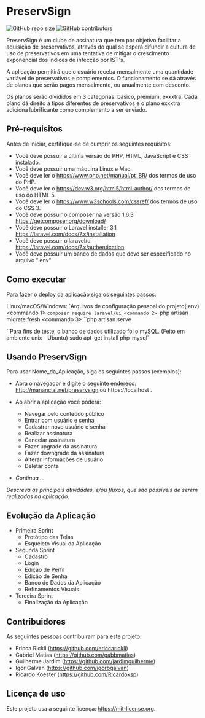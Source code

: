 # PreservSign

<!--- Exemplos de badges. Acesse https://shields.io para outras opções. Você pode querer incluir informações de dependencias, build, testes, licença, etc. --->
![GitHub repo size](https://img.shields.io/github/repo-size/igorbgalvan/progweb13)
![GitHub contributors](https://img.shields.io/github/contributors/igorbgalvan/progweb13)

PreservSign é um clube de assinatura que tem por objetivo facilitar a aquisição de preservativos, através do qual se espera difundir a cultura de uso de preservativos em uma tentativa de mitigar o crescimento exponencial dos índices de infecção por IST's.

A aplicação permitirá que o usuário receba mensalmente uma quantidade variável de preservativos e complementos. O funcionamento se dá através de planos que serão pagos mensalmente, ou anualmente com desconto.

Os planos serão divididos em 3 categorias: básico, premium, exxxtra. Cada plano dá direito a tipos diferentes de preservativos e o plano exxxtra adiciona lubrificante como complemento a ser enviado.


## Pré-requisitos

Antes de iniciar, certifique-se de cumprir os seguintes requisitos:
<!--- Estes são alguns exemplos de requisitos. Adicione, duplique e remove como necessário --->
* Você deve possuir a última versão do PHP, HTML, JavaScript e CSS instalado.
* Você deve possuir uma máquina Linux e Mac.
* Você deve ler o https://www.php.net/manual/pt_BR/ dos termos de uso do PHP.
* Você deve ler o https://dev.w3.org/html5/html-author/ dos termos de uso do HTML 5.
* Você deve ler o https://www.w3schools.com/cssref/ dos termos de uso do CSS 3.
* Você deve possuir o composer na versão 1.6.3 https://getcomposer.org/download/
* Você deve possuir o Laravel installer 3.1 https://laravel.com/docs/7.x/installation
* Você deve possuir o laravel/ui https://laravel.com/docs/7.x/authentication
* Você deve possuir um banco de dados que deve ser especificado no arquivo ".env"

## Como executar

Para fazer o deploy da aplicação siga os seguintes passos:

Linux/macOS/Windows:
`Arquivos de configuração pessoal do projeto(.env)
<commando 1>
``composer require laravel/ui
<commando 2>
``php artisan migrate:fresh
<commando 3>
``php artisan serve

``Para fins de teste, o banco de dados utilizado foi o mySQL.
<commando sugerido>
(Feito em ambiente unix - Ubuntu)
sudo apt-get install php-mysql`


## Usando PreservSign

Para usar Nome_da_Aplicação, siga os seguintes passos (exemplos):
* Abra o navegador e digite o seguinte endereço: http://manancial.net/preservsign ou https://localhost .
* Ao abrir a aplicação você poderá:
  * Navegar pelo conteúdo público
  * Entrar com usuário e senha
  * Cadastrar novo usuário e senha
  * Realizar assinatura
  * Cancelar assinatura
  * Fazer upgrade da assinatura
  * Fazer downgrade da assinatura
  * Alterar informações de usuário
  * Deletar conta

* *Continua ...*  

*Descreva as principais atividades, e/ou fluxos, que são possíveis de serem realizadas na aplicação.*

## Evolução da Aplicação
* Primeira Sprint
    * Protótipo das Telas
    * Esqueleto Visual da Aplicação
* Segunda Sprint
    * Cadastro
    * Login
    * Edição de Perfil
    * Edição de Senha
    * Banco de Dados da Aplicação
    * Refinamentos Visuais
* Terceira Sprint
    * Finalização da Aplicação 

## Contribuidores

As seguintes pessoas contribuiram para este projeto:

* Ericca Rickli (https://github.com/ericcarickli)
* Gabriel Matias (https://github.com/gabbmatias)
* Guilherme Jardim (https://github.com/jardimguilherme)
* Igor Galvan (https://github.com/igorbgalvan)
* Ricardo Koester (https://github.com/Ricardoksp)

## Licença de uso

<!--- Se não tiver certeza de qual, verifique este site: https://choosealicense.com/--->
Este projeto usa a seguinte licença: https://mit-license.org.
